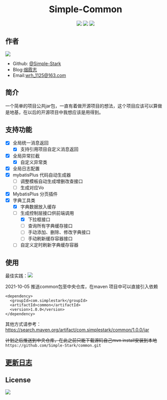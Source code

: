 # <center> Simple-Common

<div style="text-align: center;">

[![](https://img.shields.io/badge/blog-%40SimpleStark-blue.svg)](https://simplestark.com)
[![](https://img.shields.io/badge/SpringBoot-2.3.12.RELEASE-blue.svg)]({https://docs.spring.io/spring-boot/docs/2.3.12.RELEASE/reference/html/})
[![](https://img.shields.io/badge/license-GPL2.0-orange.svg)](https://github.com/Simple-Stark/common/blob/master/LICENSE)

</div>

## 作者
[![](https://img.shields.io/badge/author-%40SimpleStark-blue.svg)](https://github.com/Simple-Stark)
- Github: [@Simple-Stark](https://github.com/Simple-Stark)
- Blog:[烟霞志](https://simplestark.com)
- Email:wrh_1125@163.com

## 简介

一个简单的项目公共jar包，一直有着做开源项目的想法，这个项目应该可以算做是地基，在以后的开源项目中我想应该是用得到。

## 支持功能
- [x] 全局统一消息返回
  - [x] 支持引用项目自定义消息返回
- [x] 全局异常拦截
  - [x] 自定义异常类
- [x] 全局日志配置
- [x] mybatisPlus 代码自动生成器
  - [ ] 调整模板自动生成增删改查接口
  - [ ] 生成对应Vo
- [x] MybatisPlus 分页插件
- [x] 字典工具类
  - [x] 字典数据放入缓存
  - [ ] 生成控制层接口供前端调用
    - [x] 下拉框接口
    - [ ] 查询所有字典缓存接口
    - [ ] 手动添加、删除、修改字典接口
    - [ ] 手动刷新缓存容器接口
  - [ ] 自定义定时刷新字典缓存容器

## 使用

最佳实践：[![](https://img.shields.io/badge/@SimpleStark-SpringBootInit-blue.svg)](https://github.com/Simple-Stark/Spring-Boot-Init)

2021-10-05 推送common包至中央仓库，在maven 项目中可以直接引入依赖
```
<dependency>
  <groupId>com.simplestark</groupId>
  <artifactId>common</artifactId>
  <version>1.0.0</version>
</dependency>
```

其他方式请参考：https://search.maven.org/artifact/com.simplestark/common/1.0.0/jar

~~计划之后推送到中央仓库，在此之前只能下载源码自己mvn install安装到本地~~
```https://github.com/Simple-Stark/common.git```

## [更新日志](https://github.com/Simple-Stark/common/blob/master/UpdateLog.md)
    
## License

[![](https://img.shields.io/badge/license-GPL2.0-orange.svg)](https://github.com/Simple-Stark/common/blob/master/LICENSE)

##

